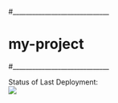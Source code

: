 
#______________________________

# my-project

#______________________________

Status of Last Deployment:<br>
<img src="https://github.com/Vitorio88/my-project/workflows/MyFirstActions/badge.svg?branch-master"><br>
